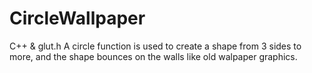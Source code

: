# CircleWallpaper
C++ & glut.h
A circle function is used to create a shape from 3 sides to more, and the shape bounces on the walls like old walpaper graphics.
